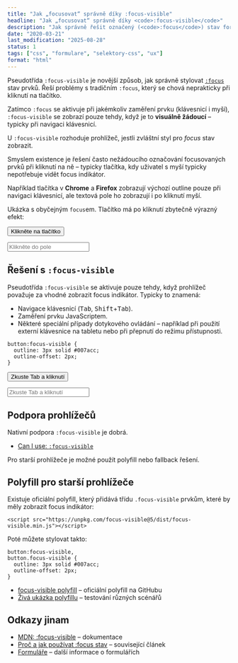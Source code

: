 ```yaml
---
title: "Jak „focusovat“ správně díky :focus-visible"
headline: "Jak „focusovat“ správně díky <code>:focus-visible</code>"
description: "Jak správně řešit označený (<code>:focus</code>) stav formulářových prvků."
date: "2020-03-21"
last_modification: "2025-08-28"
status: 1
tags: ["css", "formulare", "selektory-css", "ux"]
format: "html"
---
```


<p>Pseudotřída <code>:focus-visible</code> je novější způsob, jak správně stylovat <a href="/focus"><code>:focus</code></a> stav prvků. Řeší problémy s tradičním <code>:focus</code>, který se chová neprakticky při kliknutí na tlačítko.</p>

<p>Zatímco <code>:focus</code> se aktivuje při jakémkoliv zaměření prvku (klávesnicí i myší), <code>:focus-visible</code> se zobrazí pouze tehdy, když je to <b>visuálně žádoucí</b> – typicky při navigaci klávesnicí.</p>

<p>U <code>:focus-visible</code> rozhoduje prohlížeč, jestli zvláštní styl pro <i>focus</i> stav zobrazit.</p>

<p>Smyslem existence je řešení často nežádoucího označování focusovaných prvků při kliknutí na ně – typicky tlačítka, kdy uživatel s myší typicky nepotřebuje vidět focus indikátor.</p>


<p>Například tlačítka v <b>Chrome</b> a <b>Firefox</b> zobrazují výchozí outline pouze při navigaci klávesnicí, ale textová pole ho zobrazují i po kliknutí myší.</p>

<p>Ukázka s obyčejným <code>focus</code>em. Tlačítko má po kliknutí zbytečně výrazný efekt:</p>

<div class="live">
  <style>
    .focus-demo button:focus {
      outline: 3px solid red;
    }
    .focus-demo input:focus {
      outline: 3px solid blue;
    }
  </style>
  <div class="focus-demo">
    <p><button>Klikněte na tlačítko</button></p>
    <p><input type="text" placeholder="Klikněte do pole"></p>
  </div>
</div>

<h2 id="reseni">Řešení s <code>:focus-visible</code></h2>

<p>Pseudotřída <code>:focus-visible</code> se aktivuje pouze tehdy, když prohlížeč považuje za vhodné zobrazit focus indikátor. Typicky to znamená:</p>

<ul>
  <li>Navigace klávesnicí (<kbd>Tab</kbd>, <kbd>Shift</kbd>+<kbd>Tab</kbd>).</li>
  <li>Zaměření prvku JavaScriptem.</li>
  <li>Některé speciální případy dotykového ovládání – například při použití externí klávesnice na tabletu nebo při přepnutí do režimu přístupnosti.</li>
</ul>

<pre><code>button:focus-visible {
  outline: 3px solid #007acc;
  outline-offset: 2px;
}</code></pre>

<div class="live">
  <style>
    .focus-visible-demo button:focus-visible {
      outline: 3px solid #007acc;
      outline-offset: 2px;
    }
    .focus-visible-demo input:focus-visible {
      outline: 3px solid #007acc;
      outline-offset: 2px;
    }
  </style>
  <div class="focus-visible-demo">
    <p><button>Zkuste Tab a kliknutí</button></p>
    <p><input type="text" placeholder="Zkuste Tab a kliknutí"></p>
  </div>
</div>

<h2 id="podpora">Podpora prohlížečů</h2>

<p>Nativní podpora <code>:focus-visible</code> je dobrá.</p>

<div class="external-content">
  <ul>
    <li><a href="https://caniuse.com/css-focus-visible">Can I use: <code>:focus-visible</code></a></li>
  </ul>
</div>

<p>Pro starší prohlížeče je možné použít polyfill nebo fallback řešení.</p>

<h2 id="polyfill">Polyfill pro starší prohlížeče</h2>

<p>Existuje oficiální polyfill, který přidává třídu <code>.focus-visible</code> prvkům, které by měly zobrazit focus indikátor:</p>

<pre><code>&lt;script src="https://unpkg.com/focus-visible@5/dist/focus-visible.min.js">&lt;/script></code></pre>

<p>Poté můžete stylovat takto:</p>

<pre><code>button:focus-visible,
button.focus-visible {
  outline: 3px solid #007acc;
  outline-offset: 2px;
}</code></pre>

<div class="external-content">
  <ul>
    <li><a href="https://github.com/WICG/focus-visible">focus-visible polyfill</a> – oficiální polyfill na GitHubu</li>
    <li><a href="https://wicg.github.io/focus-visible/demo/">Živá ukázka polyfillu</a> – testování různých scénářů</li>
  </ul>
</div>


<h2 id="odkazy">Odkazy jinam</h2>

<ul>
  <li><a href="https://developer.mozilla.org/en-US/docs/Web/CSS/:focus-visible">MDN: :focus-visible</a> – dokumentace</li>
  <li><a href="/focus">Proč a jak používat :focus stav</a> – související článek</li>
  <li><a href="/formulare">Formuláře</a> – další informace o formulářích</li>
</ul>
